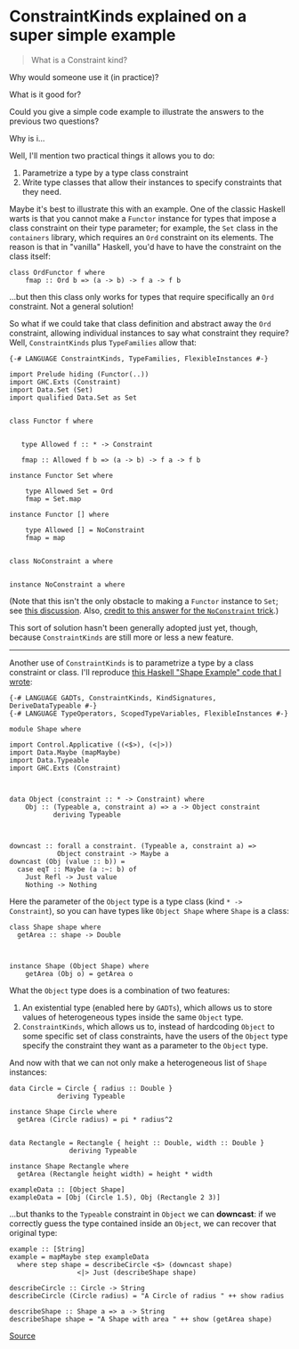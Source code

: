 # ConstraintKinds explained on a super simple example

> What is a Constraint kind?

Why would someone use it (in practice)?  

What is it good for? 

Could you give a simple code example to illustrate the answers to the previous two questions?

Why is i...

Well, I'll mention two practical things it allows you to do:

1.  Parametrize a type by a type class constraint
2.  Write type classes that allow their instances to specify constraints that they need.

Maybe it's best to illustrate this with an example. One of the classic Haskell warts is that you cannot make a `Functor` instance for types that impose a class constraint on their type parameter; for example, the `Set` class in the `containers` library, which requires an `Ord` constraint on its elements. The reason is that in "vanilla" Haskell, you'd have to have the constraint on the class itself:

    class OrdFunctor f where
        fmap :: Ord b => (a -> b) -> f a -> f b
    

...but then this class only works for types that require specifically an `Ord` constraint. Not a general solution!

So what if we could take that class definition and abstract away the `Ord` constraint, allowing individual instances to say what constraint they require? Well, `ConstraintKinds` plus `TypeFamilies` allow that:

    {-# LANGUAGE ConstraintKinds, TypeFamilies, FlexibleInstances #-}
    
    import Prelude hiding (Functor(..))
    import GHC.Exts (Constraint)
    import Data.Set (Set)
    import qualified Data.Set as Set
    
    
    class Functor f where
       
       
       type Allowed f :: * -> Constraint
    
       fmap :: Allowed f b => (a -> b) -> f a -> f b
    
    instance Functor Set where
        
        type Allowed Set = Ord
        fmap = Set.map
    
    instance Functor [] where
        
        type Allowed [] = NoConstraint
        fmap = map
    
    
    class NoConstraint a where
    
    
    instance NoConstraint a where
    

(Note that this isn't the only obstacle to making a `Functor` instance to `Set`; see [this discussion](https://www.reddit.com/r/haskell/comments/1njlqr/laws_for_the_eq_class/). Also, [credit to this answer for the `NoConstraint` trick](https://stackoverflow.com/a/29011341/1094403).)

This sort of solution hasn't been generally adopted just yet, though, because `ConstraintKinds` are still more or less a new feature.

* * *

Another use of `ConstraintKinds` is to parametrize a type by a class constraint or class. I'll reproduce [this Haskell "Shape Example" code that I wrote](https://gist.github.com/sacundim/8511f98d6173d8d46533):

    {-# LANGUAGE GADTs, ConstraintKinds, KindSignatures, DeriveDataTypeable #-}
    {-# LANGUAGE TypeOperators, ScopedTypeVariables, FlexibleInstances #-}
    
    module Shape where
    
    import Control.Applicative ((<$>), (<|>))
    import Data.Maybe (mapMaybe)
    import Data.Typeable
    import GHC.Exts (Constraint)
    
    
    
    data Object (constraint :: * -> Constraint) where
        Obj :: (Typeable a, constraint a) => a -> Object constraint
               deriving Typeable
    
    
    
    downcast :: forall a constraint. (Typeable a, constraint a) =>
                Object constraint -> Maybe a
    downcast (Obj (value :: b)) = 
      case eqT :: Maybe (a :~: b) of
        Just Refl -> Just value
        Nothing -> Nothing
    

Here the parameter of the `Object` type is a type class (kind `* -> Constraint`), so you can have types like `Object Shape` where `Shape` is a class:

    class Shape shape where
      getArea :: shape -> Double
    
    
    
    instance Shape (Object Shape) where
        getArea (Obj o) = getArea o
    

What the `Object` type does is a combination of two features:

1.  An existential type (enabled here by `GADTs`), which allows us to store values of heterogeneous types inside the same `Object` type.
2.  `ConstraintKinds`, which allows us to, instead of hardcoding `Object` to some specific set of class constraints, have the users of the `Object` type specify the constraint they want as a parameter to the `Object` type.

And now with that we can not only make a heterogeneous list of `Shape` instances:

    data Circle = Circle { radius :: Double }
                deriving Typeable
    
    instance Shape Circle where
      getArea (Circle radius) = pi * radius^2
    
    
    data Rectangle = Rectangle { height :: Double, width :: Double }
                   deriving Typeable
    
    instance Shape Rectangle where
      getArea (Rectangle height width) = height * width
    
    exampleData :: [Object Shape]
    exampleData = [Obj (Circle 1.5), Obj (Rectangle 2 3)]
    

...but thanks to the `Typeable` constraint in `Object` we can **downcast**: if we correctly guess the type contained inside an `Object`, we can recover that original type:

    
    
    
    
    
    
    example :: [String]
    example = mapMaybe step exampleData
      where step shape = describeCircle <$> (downcast shape)
                     <|> Just (describeShape shape)
    
    describeCircle :: Circle -> String
    describeCircle (Circle radius) = "A Circle of radius " ++ show radius
    
    describeShape :: Shape a => a -> String
    describeShape shape = "A Shape with area " ++ show (getArea shape)


[Source](https://stackoverflow.com/questions/31317159/constraintkinds-explained-on-a-super-simple-example)
